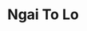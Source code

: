 ---
layout: member
weight: 200
title: Ngai To Lo
status: undergrad
program: Member-at-large 
description: Development of low-cost instrumentation for biological experimentation
img: /img/members/ito.jpg
featuredOrder: 4
---